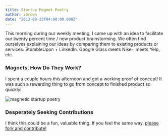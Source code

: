 ```yaml
---
title: Startup Magnet Poetry
author: zbrown
date: "2013-08-23T04:00:00.000Z"
---
```


This morning during our weekly meeting, I came up with an idea to facilitate our
twenty percent time / new product brainstorming. We often find ourselves
explaining our ideas by comparing them to existing products or services.
StumbleUpon + LinkedIn. Google Glass meets Nike+ meets Yelp, etc.

### Magnets, How Do They Work?

I spent a couple hours this afternoon and got a working proof of concept! It was
such a rewarding thing to go from concept to finished product so quickly!

![magnetic startup poetry](http://i.imgur.com/rLPiq0K.jpg)

### Desperately Seeking Contributions

I think this could be a fun, valuable thing. If you feel the same way,
[please fork and contribute!](https://github.com/ztbrown/startup-magnet-art)
